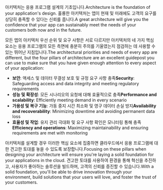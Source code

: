 <span data-ttu-id="9ec07-101">아키텍처는 응용 프로그램 설계의 기초입니다.</span><span class="sxs-lookup"><span data-stu-id="9ec07-101">Architecture is the foundation of your application's design.</span></span> <span data-ttu-id="9ec07-102">훌륭한 아키텍처는 앱이 현재 및 미래에도 고객의 요구를 상당히 충족할 수 있다는 신뢰를 줍니다.</span><span class="sxs-lookup"><span data-stu-id="9ec07-102">A great architecture will give you the confidence that your app can sustainably meet the needs of your customers both now and in the future.</span></span>

<span data-ttu-id="9ec07-103">모든 앱의 아키텍처 우선 순위 및 요구 사항은 서로 다르지만 아키텍처의 네 가지 핵심 요소는 응용 프로그램의 모든 측면에 충분히 주의를 기울였는지 점검하는 데 사용할 수 있는 뛰어난 지침입니다.</span><span class="sxs-lookup"><span data-stu-id="9ec07-103">The architectural priorities and needs of every app are different, but the four pillars of architecture are an excellent guidepost you can use to make sure that you have given enough attention to every aspect of your application:</span></span>

- <span data-ttu-id="9ec07-104">**보안**: 액세스 및 데이터 무결성 보호 및 규정 요구 사항 충족</span><span class="sxs-lookup"><span data-stu-id="9ec07-104">**Security**: Safeguarding access and data integrity and meeting regulatory requirements</span></span>
- <span data-ttu-id="9ec07-105">**성능 및 확장성**: 모든 시나리오의 요청에 대해 효율적으로 충족</span><span class="sxs-lookup"><span data-stu-id="9ec07-105">**Performance and scalability**: Efficiently meeting demand in every scenario</span></span>
- <span data-ttu-id="9ec07-106">**가용성 및 복구 기능**: 가동 중지 시간 최소화 및 영구 데이터 손실 방지</span><span class="sxs-lookup"><span data-stu-id="9ec07-106">**Availability and recoverability**: Minimizing downtime and avoiding permanent data loss</span></span>
- <span data-ttu-id="9ec07-107">**효율성 및 작업**: 유지 관리 극대화 및 요구 사항 확인은 모니터링 통해 충족</span><span class="sxs-lookup"><span data-stu-id="9ec07-107">**Efficiency and operations**: Maximizing maintainability and ensuring requirements are met with monitoring</span></span>

<span data-ttu-id="9ec07-108">아키텍처를 설계할 경우 이러한 핵심 요소에 집중하면 클라우드에서 응용 프로그램에 대한 견고한 토대를 놓을 수 있도록 보장합니다.</span><span class="sxs-lookup"><span data-stu-id="9ec07-108">Focusing on these pillars when designing your architecture will ensure you're laying a solid foundation for your applications in the cloud.</span></span> <span data-ttu-id="9ec07-109">견고한 토대를 사용하여 환경을 통해 혁신을 추진하고, 사용자가 좋아하는 솔루션을 빌드하며, 고객의 신뢰를 증진할 수 있습니다.</span><span class="sxs-lookup"><span data-stu-id="9ec07-109">With a solid foundation, you'll be able to drive innovation through your environment, build solutions that your users will love, and foster the trust of your customers.</span></span>